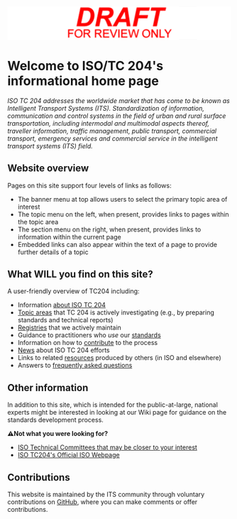 <!-- tc204.md -->

![Draft for review only](assets/img/draft_for_review.svg)

# Welcome to ISO/TC 204's informational home page

_ISO TC 204 addresses the worldwide market that has come to be known as Intelligent Transport Systems  (ITS). Standardization of information, communication and control systems in the field of urban and rural surface transportation, including intermodal and multimodal aspects thereof, traveller information, traffic management, public transport, commercial transport, emergency services and commercial service in the intelligent transport systems (ITS) field._

## Website overview

Pages on this site support four levels of links as follows:

- The banner menu at top allows users to select the primary topic area of interest
- The topic menu on the left, when present, provides links to pages within the topic area
- The section menu on the right, when present, provides links to information within the current page
- Embedded links can also appear within the text of a page to provide further details of a topic

## What WILL you find on this site?

A user-friendly overview of TC204 including:

- Information [about ISO TC 204](about.md)
- [Topic areas](work.md) that TC 204 is actively investigating (e.g., by preparing standards and technical reports)
- [Registries](registries.md) that we actively maintain
- Guidance to practitioners who _use_ our [standards](standards.md)
- Information on how to [contribute](contributor.md) to the process
- [News](news.md) about ISO TC 204 efforts
- Links to related [resources](resources.md) produced by others (in ISO and elsewhere)
- Answers to [frequently asked questions](faq.md)

## Other information

In addition to this site, which is intended for the public-at-large, national experts might be interested in looking at our Wiki page for guidance on the standards development process.

**⚠️Not what you were looking for?**

- [ISO Technical Committees that may be closer to your interest](https://www.iso.org/en/contents/data/committee/05/47/54706.html#liaisons)
- [ISO TC204's Official ISO Webpage](https://www.iso.org/en/contents/data/committee/05/47/54706.html)

## Contributions

This website is maintained by the ITS community through voluntary contributions on [GitHub](https://github.com/ISO-TC204/ISO-TC204.github.io), where you can make comments or offer contributions.
